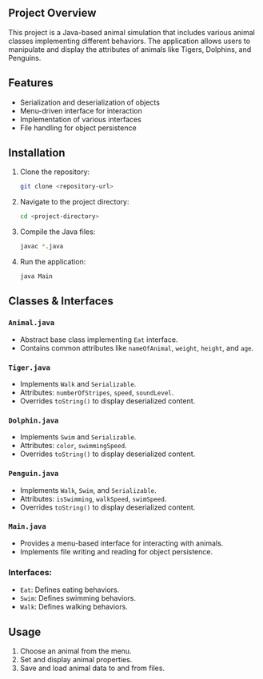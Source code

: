 
## Project Overview
This project is a Java-based animal simulation that includes various animal classes implementing different behaviors. The application allows users to manipulate and display the attributes of animals like Tigers, Dolphins, and Penguins. 

## Features
- Serialization and deserialization of objects
- Menu-driven interface for interaction
- Implementation of various interfaces
- File handling for object persistence

## Installation
1. Clone the repository:
   ```sh
   git clone <repository-url>
   ```
2. Navigate to the project directory:
   ```sh
   cd <project-directory>
   ```
3. Compile the Java files:
   ```sh
   javac *.java
   ```
4. Run the application:
   ```sh
   java Main
   ```

## Classes & Interfaces
### `Animal.java`
- Abstract base class implementing `Eat` interface.
- Contains common attributes like `nameOfAnimal`, `weight`, `height`, and `age`.

### `Tiger.java`
- Implements `Walk` and `Serializable`.
- Attributes: `numberOfStripes`, `speed`, `soundLevel`.
- Overrides `toString()` to display deserialized content.

### `Dolphin.java`
- Implements `Swim` and `Serializable`.
- Attributes: `color`, `swimmingSpeed`.
- Overrides `toString()` to display deserialized content.

### `Penguin.java`
- Implements `Walk`, `Swim`, and `Serializable`.
- Attributes: `isSwimming`, `walkSpeed`, `swimSpeed`.
- Overrides `toString()` to display deserialized content.

### `Main.java`
- Provides a menu-based interface for interacting with animals.
- Implements file writing and reading for object persistence.

### Interfaces:
- `Eat`: Defines eating behaviors.
- `Swim`: Defines swimming behaviors.
- `Walk`: Defines walking behaviors.

## Usage
1. Choose an animal from the menu.
2. Set and display animal properties.
3. Save and load animal data to and from files.



